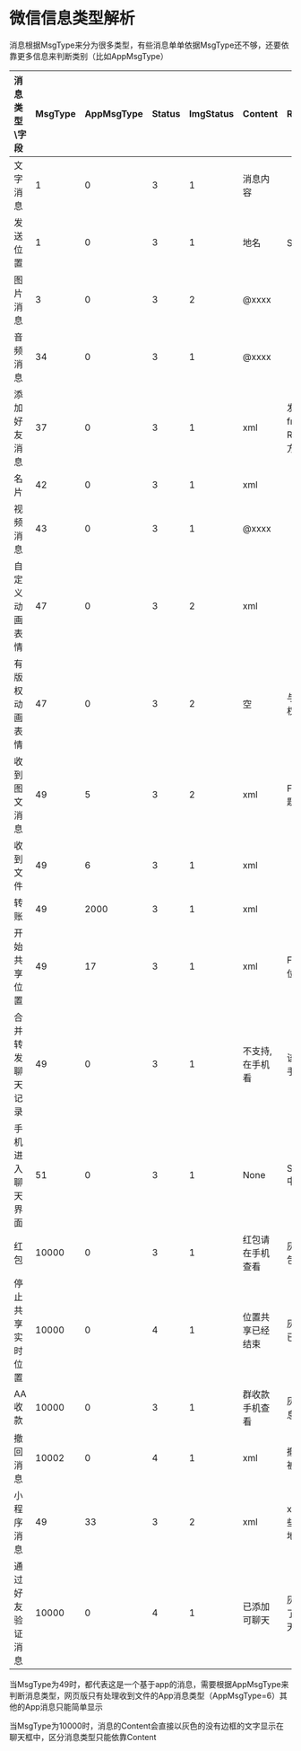 # 微信信息类型解析

消息根据MsgType来分为很多类型，有些消息单单依据MsgType还不够，还要依靠更多信息来判断类别（比如AppMsgType）

| 消息类型\字段    | MsgType | AppMsgType | Status | ImgStatus | Content          | Remark                                           |
| :--------------- | :------ | :--------- | :----- | :-------- | :--------------- | :----------------------------------------------- |
| 文字消息         | 1       | 0          | 3      | 1         | 消息内容         |                                                  |
| 发送位置         | 1       | 0          | 3      | 1         | 地名             | SubMsgType为48                                   |
| 图片消息         | 3       | 0          | 3      | 2         | @xxxx            |                                                  |
| 音频消息         | 34      | 0          | 3      | 1         | @xxxx            |                                                  |
| 添加好友消息     | 37      | 0          | 3      | 1         | xml              | 发件人一定是fmessage，RecommendInfo里有对方信息  |
| 名片             | 42      | 0          | 3      | 1         | xml              |                                                  |
| 视频消息         | 43      | 0          | 3      | 1         | @xxxx            |                                                  |
| 自定义动画表情   | 47      | 0          | 3      | 2         | xml              |                                                  |
| 有版权动画表情   | 47      | 0          | 3      | 2         | 空               | 与自定义的相比，有版权的Content是空的            |
| 收到图文消息     | 49      | 5          | 3      | 2         | xml              | FileName为网页标题,URL为页面地址                 |
| 收到文件         | 49      | 6          | 3      | 1         | xml              |                                                  |
| 转账             | 49      | 2000       | 3      | 1         | xml              |                                                  |
| 开始共享位置     | 49      | 17         | 3      | 1         | xml              | FileName为「我发起了位置共享」                   |
| 合并转发聊天记录 | 49      | 0          | 3      | 1         | 不支持,在手机看  | 该类型暂不支持，请在手机上查看                   |
| 手机进入聊天界面 | 51      | 0          | 3      | 1         | None             | StatusNotifyUserName中为目标UserName             |
| 红包             | 10000   | 0          | 3      | 1         | 红包请在手机查看 | 灰色无边框：收到红包，请在手机上查看             |
| 停止共享实时位置 | 10000   | 0          | 4      | 1         | 位置共享已经结束 | 灰字无边框：位置共享已经结束                     |
| AA收款           | 10000   | 0          | 3      | 1         | 群收款手机查看   | 灰字无边框：群收款消息，请在手机上查看           |
| 撤回消息         | 10002   | 0          | 4      | 1         | xml              | 撤回消息的xml中包含了被撤回的消息的MsgID         |
| 小程序消息       | 49      | 33         | 3      | 2         | xml              | xml中有小程序分享的一些详情,包括标题、跳转地址等 |
| 通过好友验证消息 | 10000   | 0          | 4      | 1         | 已添加可聊天     | 灰字无边框：你已添加了K2，现在可以开始聊天了。   |

当MsgType为49时，都代表这是一个基于app的消息，需要根据AppMsgType来判断消息类型，网页版只有处理收到文件的App消息类型（AppMsgType=6）其他的App消息只能简单显示

当MsgType为10000时，消息的Content会直接以灰色的没有边框的文字显示在聊天框中，区分消息类型只能依靠Content
